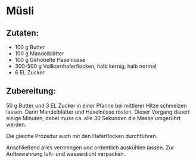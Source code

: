 Müsli
=====

Zutaten:
--------
 * 100&nbsp;g Butter
 * 100&nbsp;g Mandelblätter
 * 100&nbsp;g Gehobelte Haselnüsse
 * 300-500&nbsp;g Vollkornhaferflocken, halb kernig, halb normal
 * 6&nbsp;EL Zucker

Zubereitung:
------------
50&nbsp;g Butter und 3&nbsp;EL Zucker in einer Pfanne bei mittlerer Hitze schmelzen lassen. Darin Mandelblätter und Haselnüsse rösten. Dieser Vorgang dauert einige Minuten, dabei muss ca. alle 30&nbsp;Sekunden die Masse umgerührt werden.

Die gleiche Prozedur auch mit den Haferflocken durchführen.

Anschließend alles vermengen und ordentlich auskühlen lassen. Zur Aufbewahrung luft- und wasserdicht verpacken.
